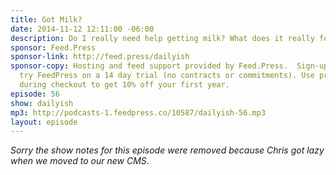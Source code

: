 ```yaml
---
title: Got Milk?
date: 2014-11-12 12:11:00 -06:00
description: Do I really need help getting milk? What does it really feel like?
sponsor: Feed.Press
sponsor-link: http://feed.press/dailyish
sponsor-copy: Hosting and feed support provided by Feed.Press.  Sign-up today and
  try FeedPress on a 14 day trial (no contracts or commitments). Use promo code "dailyish"
  during checkout to get 10% off your first year.
episode: 56
show: dailyish
mp3: http://podcasts-1.feedpress.co/10587/dailyish-56.mp3
layout: episode
---
```


<em>Sorry the show notes for this episode were removed because Chris got lazy when we moved to our new CMS</em>.
